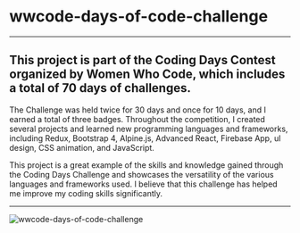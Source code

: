 # wwcode-days-of-code-challenge

---


## This project is part of the Coding Days Contest organized by Women Who Code, which includes a total of 70 days of challenges.
The Challenge was held twice for 30 days and once for 10 days, and I earned a total of three badges.
Throughout the competition, I created several projects and learned new programming languages and frameworks, including Redux, Bootstrap 4, Alpine.js, Advanced React, Firebase App, ul design, CSS animation, and JavaScript. 

This project is a great example of the skills and knowledge gained through the Coding Days Challenge and showcases the versatility of the various languages and frameworks used. I believe that this challenge has helped me improve my coding skills significantly.


---


![wwcode-days-of-code-challenge](https://user-images.githubusercontent.com/108270415/230931435-04aebb29-2987-43aa-a2a8-79cf9fcd7be3.png)
